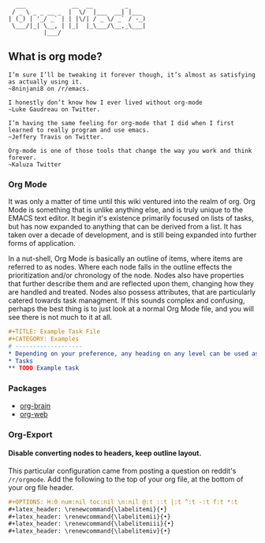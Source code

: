 ```text
  ___             __  __         _
 / _ \ _ _ __ _  |  \/  |___  __| |___
| (_) | '_/ _` | | |\/| / _ \/ _` / -_)
 \___/|_| \__, | |_|  |_\___/\__,_\___|
          |___/
```

## What is org mode?

    I’m sure I’ll be tweaking it forever though, it’s almost as satisfying as actually using it.
    ~8ninjani8 on /r/emacs.

    I honestly don’t know how I ever lived without org-mode
    ~Luke Gaudreau on Twitter.

    I’m having the same feeling for org-mode that I did when I first learned to really program and use emacs.
    ~Jeffery Travis on Twitter.

    Org-mode is one of those tools that change the way you work and think forever.
    ~Kaluza Twitter


### Org Mode

It was only a matter of time until this wiki ventured into the realm of org. Org Mode is something that is unlike anything else, and is
truly unique to the EMACS text editor. It begin it's existence primarily focused on lists of tasks, but has now expanded to anything
that can be derived from a list. It has taken over a decade of development, and is still being expanded into further forms of
application.

In a nut-shell, Org Mode is basically an outline of items, where items are referred to as nodes. Where each node falls in the outline
effects the prioritization and/or chronology of the node. Nodes also have properties that further describe them and are reflected upon
them, changing how they are handled and treated. Nodes also possess attributes, that are particularly catered towards task managment.
If this sounds complex and confusing, perhaps the best thing is to just look at a normal Org Mode file, and you will see there is not
much to it at all.

```org
#+TITLE: Example Task File
#+CATEGORY: Examples
# -------------------
* Depending on your preference, any heading on any level can be used as a heading or category indicator.
* Tasks
** TODO Example task

```

### Packages

- [org-brain](https://github.com/Kungsgeten/org-brain)
- [org-web](https://github.com/DanielDe/org-web)

### Org-Export

#### Disable converting nodes to headers, keep outline layout.

This particular configuration came from posting a question on reddit's `/r/orgmode`. Add the following to the
top of your org file, at the bottom of your org file header.

```org
#+OPTIONS: H:0 num:nil toc:nil \n:nil @:t ::t |:t ^:t -:t f:t *:t
#+latex_header: \renewcommand{\labelitemi}{•}
#+latex_header: \renewcommand{\labelitemii}{•}
#+latex_header: \renewcommand{\labelitemiii}{•}
#+latex_header: \renewcommand{\labelitemiv}{•}
```
